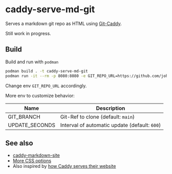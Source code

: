 # caddy-serve-md-git

Serves a markdown git repo as HTML using [Git-Caddy](https://github.com/greenpau/caddy-git).

Still work in progress.

## Build

Build and run with `podman`

```sh
podman build . -t caddy-serve-md-git
podman run -it --rm -p 8080:8080 -e GIT_REPO_URL=https://github.com/johbar/caddy-serve-md-git.git localhost/caddy-serve-md-git:latest
```

Change env `GIT_REPO_URL` accordingly.

More env to customize behavior:

| Name | Description
| ---   | ---
| GIT_BRANCH  | Git-Ref to clone  (default: `main`)
| UPDATE_SECONDS | Interval of automatic update (default: `600`)

## See also

* [caddy-markdown-site](https://github.com/dbohdan/caddy-markdown-site)
* [More CSS options](https://github.com/dbohdan/classless-css)
* Also inspired by [how Caddy serves their website](https://github.com/caddyserver/website)
